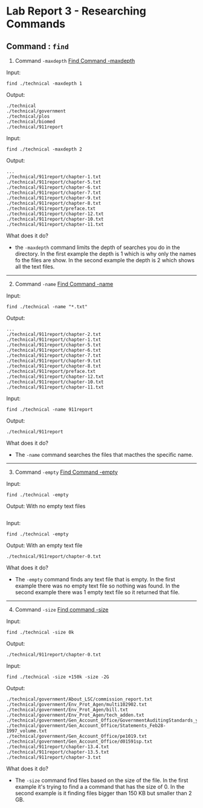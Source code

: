 # Lab Report 3 - Researching Commands

## Command : `find`

1. Command `-maxdepth`
[Find Command -maxdepth](https://www.redhat.com/sysadmin/linux-find-command)

Input:
```
find ./technical -maxdepth 1
```

Output:
```
./technical
./technical/government
./technical/plos
./technical/biomed
./technical/911report
```

Input:
```
find ./technical -maxdepth 2
```

Output:
```
...
./technical/911report/chapter-1.txt
./technical/911report/chapter-5.txt
./technical/911report/chapter-6.txt
./technical/911report/chapter-7.txt
./technical/911report/chapter-9.txt
./technical/911report/chapter-8.txt
./technical/911report/preface.txt
./technical/911report/chapter-12.txt
./technical/911report/chapter-10.txt
./technical/911report/chapter-11.txt
```

What does it do?
* the `-maxdepth` command limits the depth of searches you do in the directory. In the first example the depth
 is 1 which is why only the names fo the files are show. In the second example the depth is 2 which shows
 all the text files.
 
 ---
 
 2. Command `-name`
 [Find Command -name](https://www.geeksforgeeks.org/find-command-in-linux-with-examples/)
 
 Input:
 ```
 find ./technical -name "*.txt"
 ```
 
 Output:
 ```
 ...
 ./technical/911report/chapter-2.txt
./technical/911report/chapter-1.txt
./technical/911report/chapter-5.txt
./technical/911report/chapter-6.txt
./technical/911report/chapter-7.txt
./technical/911report/chapter-9.txt
./technical/911report/chapter-8.txt
./technical/911report/preface.txt
./technical/911report/chapter-12.txt
./technical/911report/chapter-10.txt
./technical/911report/chapter-11.txt
 ```
 
 Input:
 ```
 find ./technical -name 911report
 ```
 
 Output:
 ```
 ./technical/911report
 ```
 
 What does it do?
 * The `-name` command searches the files that macthes the specific name.

---

3. Command `-empty`
[Find Command -empty](https://www.geeksforgeeks.org/find-command-in-linux-with-examples/)

Input:
```
find ./technical -empty
```

Output: With no empty text files
```

```

Input:
```
find ./technical -empty
```

Output: With an empty text file
```
./technical/911report/chapter-0.txt
```
 
 What does it do?
 * The `-empty` command finds any text file that is empty. In the first example there was no empty text file
   so nothing was found. In the second example there was 1 empty text file so it returned that file. 
   
---  
4. Command `-size`
[Find command -size](https://linuxhandbook.com/find-command-examples/)

Input:
```
find ./technical -size 0k
```

Output:
```
./technical/911report/chapter-0.txt
```

Input:
```
find ./technical -size +150k -size -2G 
```

Output:
```
./technical/government/About_LSC/commission_report.txt
./technical/government/Env_Prot_Agen/multi102902.txt
./technical/government/Env_Prot_Agen/bill.txt
./technical/government/Env_Prot_Agen/tech_adden.txt
./technical/government/Gen_Account_Office/GovernmentAuditingStandards_yb2002ed.txt
./technical/government/Gen_Account_Office/Statements_Feb28-1997_volume.txt
./technical/government/Gen_Account_Office/pe1019.txt
./technical/government/Gen_Account_Office/d01591sp.txt
./technical/911report/chapter-13.4.txt
./technical/911report/chapter-13.5.txt
./technical/911report/chapter-3.txt
```

What does it do?
* The `-size` command find files based on the size of the file. In the first example it's trying to find a
  a command that has the size of 0. In the second example is it finding files bigger than 150 KB but smaller
  than 2 GB.

